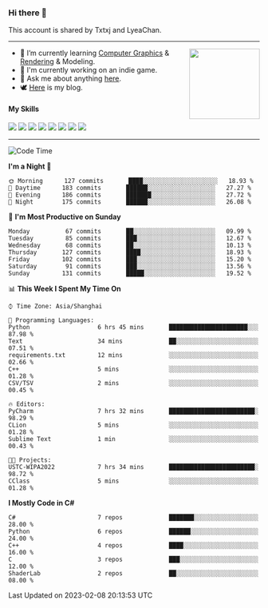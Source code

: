 ### Hi there 👋

This account is shared by Txtxj and LyeaChan.

---

<img align="right" height="141" src="https://github-readme-stats.vercel.app/api?username=txtxj&theme=tokyonight&show_icons=true&count_private=true">

- 🌱 I’m currently learning [Computer Graphics](https://github.com/txtxj/GAMES101) & [Rendering](https://github.com/txtxj/GAMES202) & 
Modeling.
- 🐶 I'm currently working on an indie game.
- 💬 Ask me about anything [here](https://github.com/txtxj/txtxj/issues).
- 🕊️ [Here](https://txtxj.top) is my blog.

#### My Skills

![](https://img.shields.io/badge/C%23-239120?logo=csharp&logoColor=fff)
![](https://img.shields.io/badge/Unity-000000?logo=unity&logoColor=fff)
![](https://img.shields.io/badge/Python-3e74a2?logo=python&logoColor=fff)
![](https://img.shields.io/badge/C++-65318e?logo=cplusplus&logoColor=fff)
![](https://img.shields.io/badge/C-5654a2?logo=c&logoColor=fff)
![](https://img.shields.io/badge/Blender-f5792a?logo=blender&logoColor=fff)
![](https://img.shields.io/badge/OpenJDK-ffffff?logo=openjdk&logoColor=000)
![](https://img.shields.io/badge/SQL-cc2927?logo=microsoftsqlserver&logoColor=fff)

---

<!--START_SECTION:waka-->
![Code Time](http://img.shields.io/badge/Code%20Time-639%20hrs%205%20mins-blue)

**I'm a Night 🦉** 

```text
🌞 Morning      127 commits       ████░░░░░░░░░░░░░░░░░░░░░   18.93 % 
🌆 Daytime      183 commits       ██████░░░░░░░░░░░░░░░░░░░   27.27 % 
🌃 Evening      186 commits       ███████░░░░░░░░░░░░░░░░░░   27.72 % 
🌙 Night        175 commits       ██████░░░░░░░░░░░░░░░░░░░   26.08 % 

```
📅 **I'm Most Productive on Sunday** 

```text
Monday          67 commits       ██░░░░░░░░░░░░░░░░░░░░░░░   09.99 % 
Tuesday         85 commits       ███░░░░░░░░░░░░░░░░░░░░░░   12.67 % 
Wednesday       68 commits       ██░░░░░░░░░░░░░░░░░░░░░░░   10.13 % 
Thursday       127 commits       ████░░░░░░░░░░░░░░░░░░░░░   18.93 % 
Friday         102 commits       ███░░░░░░░░░░░░░░░░░░░░░░   15.20 % 
Saturday        91 commits       ███░░░░░░░░░░░░░░░░░░░░░░   13.56 % 
Sunday         131 commits       █████░░░░░░░░░░░░░░░░░░░░   19.52 % 

```


📊 **This Week I Spent My Time On** 

```text
⌚︎ Time Zone: Asia/Shanghai

💬 Programming Languages: 
Python                   6 hrs 45 mins       ██████████████████████░░░   87.98 % 
Text                     34 mins             ██░░░░░░░░░░░░░░░░░░░░░░░   07.51 % 
requirements.txt         12 mins             ░░░░░░░░░░░░░░░░░░░░░░░░░   02.66 % 
C++                      5 mins              ░░░░░░░░░░░░░░░░░░░░░░░░░   01.28 % 
CSV/TSV                  2 mins              ░░░░░░░░░░░░░░░░░░░░░░░░░   00.45 % 

🔥 Editors: 
PyCharm                  7 hrs 32 mins       ████████████████████████░   98.29 % 
CLion                    5 mins              ░░░░░░░░░░░░░░░░░░░░░░░░░   01.28 % 
Sublime Text             1 min               ░░░░░░░░░░░░░░░░░░░░░░░░░   00.43 % 

🐱‍💻 Projects: 
USTC-WIPA2022            7 hrs 34 mins       ████████████████████████░   98.72 % 
CClass                   5 mins              ░░░░░░░░░░░░░░░░░░░░░░░░░   01.28 % 

```

**I Mostly Code in C#** 

```text
C#                       7 repos             ███████░░░░░░░░░░░░░░░░░░   28.00 % 
Python                   6 repos             ██████░░░░░░░░░░░░░░░░░░░   24.00 % 
C++                      4 repos             ████░░░░░░░░░░░░░░░░░░░░░   16.00 % 
C                        3 repos             ███░░░░░░░░░░░░░░░░░░░░░░   12.00 % 
ShaderLab                2 repos             ██░░░░░░░░░░░░░░░░░░░░░░░   08.00 % 

```



 Last Updated on 2023-02-08 20:13:53 UTC
<!--END_SECTION:waka-->
